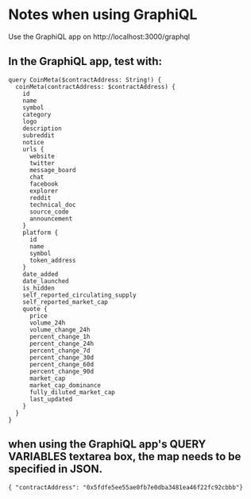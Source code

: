 # Notes when using GraphiQL

Use the GraphiQL app on http://localhost:3000/graphql

## In the GraphiQL app, test with:

```
query CoinMeta($contractAddress: String!) {
  coinMeta(contractAddress: $contractAddress) {
    id
    name
    symbol
    category
    logo
    description
    subreddit
    notice
    urls {
      website
      twitter
      message_board
      chat
      facebook
      explorer
      reddit
      technical_doc
      source_code
      announcement
    }
    platform {
      id
      name
      symbol
      token_address
    }
    date_added
    date_launched
    is_hidden
    self_reported_circulating_supply
    self_reported_market_cap
    quote {
      price
      volume_24h
      volume_change_24h
      percent_change_1h
      percent_change_24h
      percent_change_7d
      percent_change_30d
      percent_change_60d
      percent_change_90d
      market_cap
      market_cap_dominance
      fully_diluted_market_cap
      last_updated
    }
  }
}
```

## when using the GraphiQL app's QUERY VARIABLES textarea box, the map needs to be specified in JSON.

```
{ "contractAddress": "0x5fdfe5ee55ae0fb7e0dba3481ea46f22fc92cbbb"}
```
